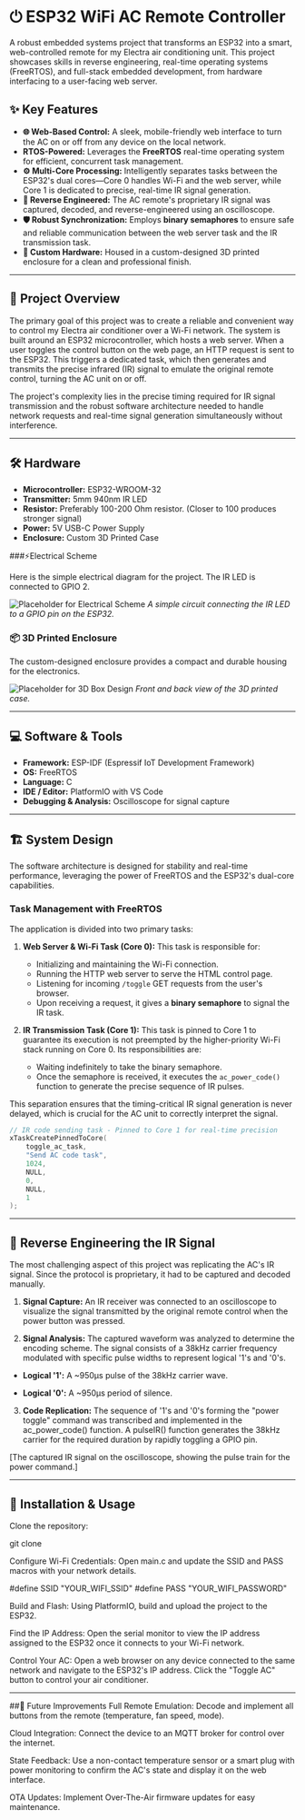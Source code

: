# ⏻ ESP32 WiFi AC Remote Controller

A robust embedded systems project that transforms an ESP32 into a smart, web-controlled remote for my Electra air conditioning unit. This project showcases skills in reverse engineering, real-time operating systems (FreeRTOS), and full-stack embedded development, from hardware interfacing to a user-facing web server.

## ✨ Key Features

-   **🌐 Web-Based Control:** A sleek, mobile-friendly web interface to turn the AC on or off from any device on the local network.
-   **RTOS-Powered:** Leverages the **FreeRTOS** real-time operating system for efficient, concurrent task management.
-   **⚙️ Multi-Core Processing:** Intelligently separates tasks between the ESP32's dual cores—Core 0 handles Wi-Fi and the web server, while Core 1 is dedicated to precise, real-time IR signal generation.
-   **🔧 Reverse Engineered:** The AC remote's proprietary IR signal was captured, decoded, and reverse-engineered using an oscilloscope.
-   **🛡️ Robust Synchronization:** Employs **binary semaphores** to ensure safe and reliable communication between the web server task and the IR transmission task.
-   **🔌 Custom Hardware:** Housed in a custom-designed 3D printed enclosure for a clean and professional finish.

---

## 📖 Project Overview

The primary goal of this project was to create a reliable and convenient way to control my Electra air conditioner over a Wi-Fi network. The system is built around an ESP32 microcontroller, which hosts a web server. When a user toggles the control button on the web page, an HTTP request is sent to the ESP32. This triggers a dedicated task, which then generates and transmits the precise infrared (IR) signal to emulate the original remote control, turning the AC unit on or off.

The project's complexity lies in the precise timing required for IR signal transmission and the robust software architecture needed to handle network requests and real-time signal generation simultaneously without interference.

---

## 🛠️ Hardware

-   **Microcontroller:** ESP32-WROOM-32
-   **Transmitter:** 5mm 940nm IR LED
-   **Resistor:** Preferably 100-200 Ohm resistor. (Closer to 100 produces stronger signal)
-   **Power:** 5V USB-C Power Supply
-   **Enclosure:** Custom 3D Printed Case

###⚡️Electrical Scheme

Here is the simple electrical diagram for the project. The IR LED is connected to GPIO 2.

![Placeholder for Electrical Scheme](https://placehold.co/600x400/2d2d2d/ffffff?text=Electrical+Scheme+Here)
*A simple circuit connecting the IR LED to a GPIO pin on the ESP32.*

### 📦 3D Printed Enclosure

The custom-designed enclosure provides a compact and durable housing for the electronics.

![Placeholder for 3D Box Design](https://placehold.co/600x400/2d2d2d/ffffff?text=3D+Printed+Case+Image)
*Front and back view of the 3D printed case.*

---

## 💻 Software & Tools

-   **Framework:** ESP-IDF (Espressif IoT Development Framework)
-   **OS:** FreeRTOS
-   **Language:** C
-   **IDE / Editor:** PlatformIO with VS Code
-   **Debugging & Analysis:** Oscilloscope for signal capture

---

## 🏗️ System Design

The software architecture is designed for stability and real-time performance, leveraging the power of FreeRTOS and the ESP32's dual-core capabilities.

### Task Management with FreeRTOS

The application is divided into two primary tasks:

1.  **Web Server & Wi-Fi Task (Core 0):** This task is responsible for:
    -   Initializing and maintaining the Wi-Fi connection.
    -   Running the HTTP web server to serve the HTML control page.
    -   Listening for incoming `/toggle` GET requests from the user's browser.
    -   Upon receiving a request, it gives a **binary semaphore** to signal the IR task.

2.  **IR Transmission Task (Core 1):** This task is pinned to Core 1 to guarantee its execution is not preempted by the higher-priority Wi-Fi stack running on Core 0. Its responsibilities are:
    -   Waiting indefinitely to take the binary semaphore.
    -   Once the semaphore is received, it executes the `ac_power_code()` function to generate the precise sequence of IR pulses.

This separation ensures that the timing-critical IR signal generation is never delayed, which is crucial for the AC unit to correctly interpret the signal.

```c
// IR code sending task - Pinned to Core 1 for real-time precision
xTaskCreatePinnedToCore(
    toggle_ac_task,
    "Send AC code task",
    1024,
    NULL,
    0,
    NULL,
    1
);
```

---

## 🔬 Reverse Engineering the IR Signal
The most challenging aspect of this project was replicating the AC's IR signal. Since the protocol is proprietary, it had to be captured and decoded manually.

1. **Signal Capture:** An IR receiver was connected to an oscilloscope to visualize the signal transmitted by the original remote control when the power button was pressed.

2. **Signal Analysis:** The captured waveform was analyzed to determine the encoding scheme. The signal consists of a 38kHz carrier frequency modulated with specific pulse widths to represent logical '1's and '0's.

  - **Logical '1':** A ~950µs pulse of the 38kHz carrier wave.
  
  - **Logical '0':** A ~950µs period of silence.

3. **Code Replication:** The sequence of '1's and '0's forming the "power toggle" command was transcribed and implemented in the ac_power_code() function. A pulseIR() function generates the 38kHz carrier for the required duration by rapidly toggling a GPIO pin.

[The captured IR signal on the oscilloscope, showing the pulse train for the power command.]

---

## 🚀 Installation & Usage
Clone the repository:

git clone <your-repo-url>

Configure Wi-Fi Credentials:
Open main.c and update the SSID and PASS macros with your network details.

#define SSID "YOUR_WIFI_SSID"
#define PASS "YOUR_WIFI_PASSWORD"

Build and Flash:
Using PlatformIO, build and upload the project to the ESP32.

Find the IP Address:
Open the serial monitor to view the IP address assigned to the ESP32 once it connects to your Wi-Fi network.

Control Your AC:
Open a web browser on any device connected to the same network and navigate to the ESP32's IP address. Click the "Toggle AC" button to control your air conditioner.

---

##🔮 Future Improvements
Full Remote Emulation: Decode and implement all buttons from the remote (temperature, fan speed, mode).

Cloud Integration: Connect the device to an MQTT broker for control over the internet.

State Feedback: Use a non-contact temperature sensor or a smart plug with power monitoring to confirm the AC's state and display it on the web interface.

OTA Updates: Implement Over-The-Air firmware updates for easy maintenance.
